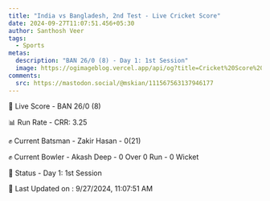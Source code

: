 ```yaml
---
title: "India vs Bangladesh, 2nd Test - Live Cricket Score"
date: 2024-09-27T11:07:51.456+05:30
author: Santhosh Veer
tags:
  - Sports
metas:
  description: "BAN 26/0 (8) - Day 1: 1st Session"
  image: https://ogimageblog.vercel.app/api/og?title=Cricket%20Score%20%F0%9F%8F%8F
comments:
  src: https://mastodon.social/@mskian/111567563137946177
---
```


🔴 Live Score - BAN 26/0 (8)  

📊 Run Rate - CRR: 3.25  

✊ Current Batsman - Zakir Hasan - 0(21)  

✊ Current Bowler - Akash Deep - 0 Over 0 Run - 0 Wicket  

📑 Status - Day 1: 1st Session

<!--more-->

📝 Last Updated on : 9/27/2024, 11:07:51 AM
